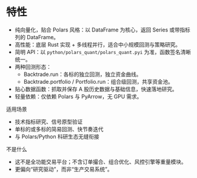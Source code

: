 # 特性

- 纯向量化，贴合 Polars 风格：以 DataFrame 为核心，返回 Series 或带指标列的 DataFrame。
- 高性能：底层 Rust 实现 + 多线程并行，适合中小规模回测与策略研究。
- 简明 API：以 `python/polars_quant/polars_quant.pyi` 为准，函数签名清晰统一。
- 两种回测形态：
  - Backtrade.run：各标的独立回测，独立资金曲线。
  - Backtrade.portfolio / Portfolio.run：组合级回测，共享资金池。
- 贴心数据函数：抓取并保存 A 股历史数据与基础信息，快速落地研究。
- 轻量依赖：仅依赖 Polars 与 PyArrow，无 GPU 需求。

适用场景

- 技术指标研究、信号原型验证
- 单标的或多标的简易回测、快节奏迭代
- 与 Polars/Python 科研生态无缝衔接

不是什么

- 这不是全功能交易平台；不含订单撮合、组合优化、风控引擎等重量模块。
- 更偏向“研究驱动”，而非“生产交易系统”。
